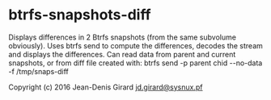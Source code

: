 # btrfs-snapshots-diff

Displays differences in 2 Btrfs snapshots (from the same subvolume
obviously).
Uses btrfs send to compute the differences, decodes the stream and 
displays the differences.
Can read data from parent and current snapshots, or from diff
file created with:
btrfs send -p parent chid --no-data -f /tmp/snaps-diff

Copyright (c) 2016 Jean-Denis Girard <jd.girard@sysnux.pf>

